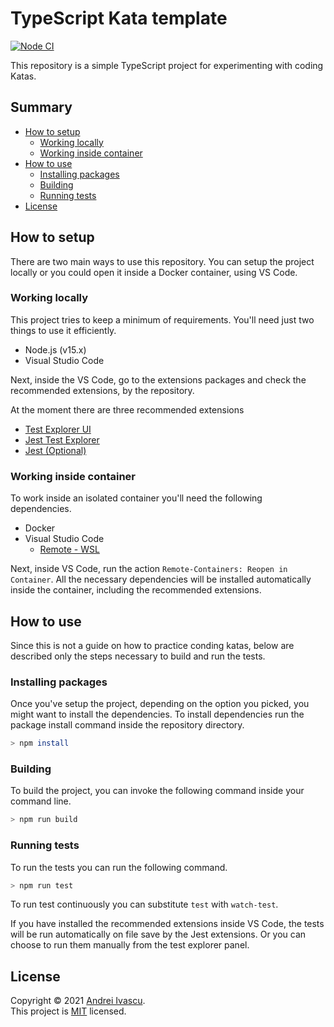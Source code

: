 # TypeScript Kata template

[![Node CI](https://github.com/aivascu/ts-kata/actions/workflows/nodejs.yml/badge.svg?branch=master)](https://github.com/aivascu/ts-kata/actions/workflows/nodejs.yml)

This repository is a simple TypeScript project for experimenting with coding Katas.

## Summary

- [How to setup](#how-to-setup)
  - [Working locally](#working-locally)
  - [Working inside container](#working-inside-container)
- [How to use](#how-to-use)
  - [Installing packages](#installing-packages)
  - [Building](#building)
  - [Running tests](#running-tests)
- [License](#license)

## How to setup

There are two main ways to use this repository. You can setup the project locally or you could open it inside a Docker container, using VS Code.

### Working locally

This project tries to keep a minimum of requirements. You'll need just two things to use it efficiently.

- Node.js (v15.x)
- Visual Studio Code

Next, inside the VS Code, go to the extensions packages and check the recommended extensions, by the repository.

At the moment there are three recommended extensions

- [Test Explorer UI](https://marketplace.visualstudio.com/items?itemName=hbenl.vscode-test-explorer)
- [Jest Test Explorer](https://marketplace.visualstudio.com/items?itemName=kavod-io.vscode-jest-test-adapter)
- [Jest (Optional)](https://marketplace.visualstudio.com/items?itemName=Orta.vscode-jest)

### Working inside container

To work inside an isolated container you'll need the following dependencies.

- Docker
- Visual Studio Code
  - [Remote - WSL](https://marketplace.visualstudio.com/items?itemName=ms-vscode-remote.remote-wsl)

Next, inside VS Code, run the action `Remote-Containers: Reopen in Container`. All the necessary dependencies will be installed automatically inside the container, including the recommended extensions.

## How to use

Since this is not a guide on how to practice conding katas, below are described only the steps necessary to build and run the tests.

### Installing packages

Once you've setup the project, depending on the option you picked, you might want to install the dependencies. To install dependencies run the package install command inside the repository directory.

```sh
> npm install
```

### Building

To build the project, you can invoke the following command inside your command line.

```sh
> npm run build
```

### Running tests

To run the tests you can run the following command.

```sh
> npm run test
```

To run test continuously you can substitute `test` with `watch-test`.

If you have installed the recommended extensions inside VS Code, the tests will be run automatically on file save by the Jest extensions. Or you can choose to run them manually from the test explorer panel.

## License

Copyright &copy; 2021 [Andrei Ivascu](https://github.com/aivascu).<br/>
This project is [MIT](https://github.com/aivascu/ts-kata/blob/master/LICENSE) licensed.

